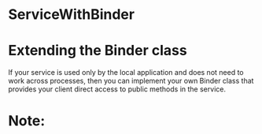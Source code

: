 # ServiceWithBinder

# Extending the Binder class

If your service is used only by the local application and does not need to work across processes, 
then you can implement your own Binder class that provides your client direct access to public methods 
in the service.

# Note:
